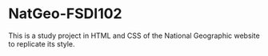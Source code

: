 # NatGeo-FSDI102
This is a study project in HTML and CSS of the National Geographic website to replicate its style.
